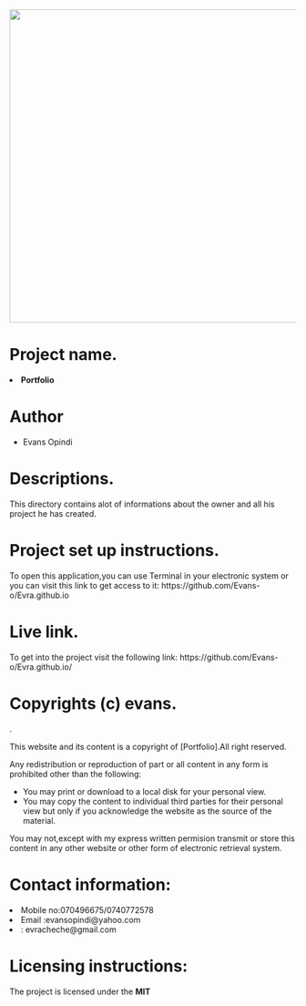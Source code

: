 
<img height="550" src="https://images.pexels.com/photos/830891/pexels-photo-830891.jpeg?auto=compress&cs=tinysrgb&dpr=1&w=500">

<h1>Project name.</h1>
<li><strong>Portfolio</strong></li>
<h1>Author</h1>
      <ul>
      <li>Evans Opindi</li>
      </ul>
<h1>Descriptions.</h1>
<p>This directory contains alot of informations about the owner and all his project he has created.</p>
<h1>Project set up instructions.</h1>
<p>To open this application,you can use Terminal in your electronic system or you can visit this link to get access to it:
    https://github.com/Evans-o/Evra.github.io </p> 
<h1>Live link.</h1>
<p>To get into the project visit the following link: https://github.com/Evans-o/Evra.github.io/</p>
<h1>Copyrights (c) evans.</h1>.
<p>This website and its content is a copyright of [Portfolio].All right reserved.</p>
<p>Any redistribution or reproduction of part or all content in any form  is prohibited other than the following:
<ul>
<li>You may print or download to a local disk for your personal view.</li>
<li>You may copy the content to individual third parties for their personal view but only if you acknowledge the website as the source of the material.</li>
</ul>
<p>You may not,except with my express written permision transmit or store this content in any other website or other form of electronic retrieval system.
<h1>Contact information:</h1>
<li>Mobile no:070496675/0740772578</li>
<li>Email :evansopindi@yahoo.com</li>
<li>: evracheche@gmail.com</li>
<h1>Licensing instructions:</h1>
<p>The project is licensed under the <strong>MIT</strong>
      
